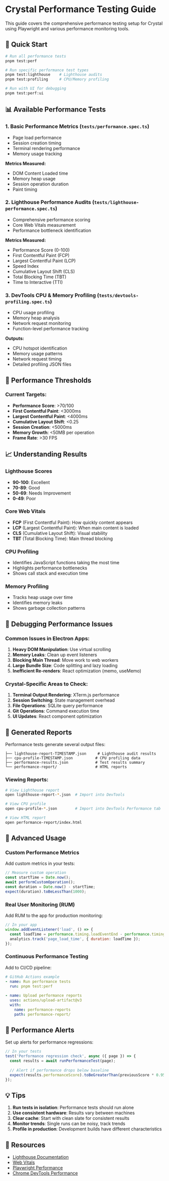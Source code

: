 # Crystal Performance Testing Guide

This guide covers the comprehensive performance testing setup for Crystal using Playwright and various performance monitoring tools.

## 🚀 Quick Start

```bash
# Run all performance tests
pnpm test:perf

# Run specific performance test types
pnpm test:lighthouse    # Lighthouse audits
pnpm test:profiling     # CPU/Memory profiling

# Run with UI for debugging
pnpm test:perf:ui
```

## 📊 Available Performance Tests

### 1. **Basic Performance Metrics** (`tests/performance.spec.ts`)
- Page load performance
- Session creation timing
- Terminal rendering performance
- Memory usage tracking

**Metrics Measured:**
- DOM Content Loaded time
- Memory heap usage
- Session operation duration
- Paint timing

### 2. **Lighthouse Performance Audits** (`tests/lighthouse-performance.spec.ts`)
- Comprehensive performance scoring
- Core Web Vitals measurement
- Performance bottleneck identification

**Metrics Measured:**
- Performance Score (0-100)
- First Contentful Paint (FCP)
- Largest Contentful Paint (LCP)
- Speed Index
- Cumulative Layout Shift (CLS)
- Total Blocking Time (TBT)
- Time to Interactive (TTI)

### 3. **DevTools CPU & Memory Profiling** (`tests/devtools-profiling.spec.ts`)
- CPU usage profiling
- Memory heap analysis
- Network request monitoring
- Function-level performance tracking

**Outputs:**
- CPU hotspot identification
- Memory usage patterns
- Network request timing
- Detailed profiling JSON files

## 🎯 Performance Thresholds

### Current Targets:
- **Performance Score**: >70/100
- **First Contentful Paint**: <3000ms
- **Largest Contentful Paint**: <4000ms
- **Cumulative Layout Shift**: <0.25
- **Session Creation**: <5000ms
- **Memory Growth**: <50MB per operation
- **Frame Rate**: >30 FPS

## 📈 Understanding Results

### Lighthouse Scores
- **90-100**: Excellent
- **70-89**: Good  
- **50-69**: Needs Improvement
- **0-49**: Poor

### Core Web Vitals
- **FCP** (First Contentful Paint): How quickly content appears
- **LCP** (Largest Contentful Paint): When main content is loaded
- **CLS** (Cumulative Layout Shift): Visual stability
- **TBT** (Total Blocking Time): Main thread blocking

### CPU Profiling
- Identifies JavaScript functions taking the most time
- Highlights performance bottlenecks
- Shows call stack and execution time

### Memory Profiling
- Tracks heap usage over time
- Identifies memory leaks
- Shows garbage collection patterns

## 🔧 Debugging Performance Issues

### Common Issues in Electron Apps:
1. **Heavy DOM Manipulation**: Use virtual scrolling
2. **Memory Leaks**: Clean up event listeners
3. **Blocking Main Thread**: Move work to web workers
4. **Large Bundle Size**: Code splitting and lazy loading
5. **Inefficient Re-renders**: React optimization (memo, useMemo)

### Crystal-Specific Areas to Check:
1. **Terminal Output Rendering**: XTerm.js performance
2. **Session Switching**: State management overhead
3. **File Operations**: SQLite query performance  
4. **Git Operations**: Command execution time
5. **UI Updates**: React component optimization

## 📁 Generated Reports

Performance tests generate several output files:

```
├── lighthouse-report-TIMESTAMP.json     # Lighthouse audit results
├── cpu-profile-TIMESTAMP.json          # CPU profiling data
├── performance-results.json            # Test results summary
└── performance-report/                 # HTML reports
```

### Viewing Reports:
```bash
# View Lighthouse report
open lighthouse-report-*.json  # Import into DevTools

# View CPU profile  
open cpu-profile-*.json        # Import into DevTools Performance tab

# View HTML report
open performance-report/index.html
```

## 🎪 Advanced Usage

### Custom Performance Metrics
Add custom metrics in your tests:

```typescript
// Measure custom operation
const startTime = Date.now();
await performCustomOperation();
const duration = Date.now() - startTime;
expect(duration).toBeLessThan(1000);
```

### Real User Monitoring (RUM)
Add RUM to the app for production monitoring:

```javascript
// In your app
window.addEventListener('load', () => {
  const loadTime = performance.timing.loadEventEnd - performance.timing.navigationStart;
  analytics.track('page_load_time', { duration: loadTime });
});
```

### Continuous Performance Testing
Add to CI/CD pipeline:

```yaml
# GitHub Actions example
- name: Run performance tests
  run: pnpm test:perf
  
- name: Upload performance reports
  uses: actions/upload-artifact@v3
  with:
    name: performance-reports
    path: performance-report/
```

## 🚨 Performance Alerts

Set up alerts for performance regressions:

```typescript
// In your tests
test('Performance regression check', async ({ page }) => {
  const results = await runPerformanceTest(page);
  
  // Alert if performance drops below baseline
  expect(results.performanceScore).toBeGreaterThan(previousScore * 0.95);
});
```

## 💡 Tips

1. **Run tests in isolation**: Performance tests should run alone
2. **Use consistent hardware**: Results vary between machines  
3. **Clear cache**: Start with clean slate for consistent results
4. **Monitor trends**: Single runs can be noisy, track trends
5. **Profile in production**: Development builds have different characteristics

## 🔗 Resources

- [Lighthouse Documentation](https://developers.google.com/web/tools/lighthouse)
- [Web Vitals](https://web.dev/vitals/)
- [Playwright Performance](https://playwright.dev/docs/test-runners)
- [Chrome DevTools Performance](https://developer.chrome.com/docs/devtools/performance/)
